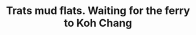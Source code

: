 ---
title: Trats mud flats. Waiting for the ferry to Koh Chang
category: blog
lat: 12.19046
lng: 102.36873
image: https://s3-us-west-2.amazonaws.com/travels2013/2014-01-25 01:40:57 PST.jpg
observation: 20140125014057PST
---